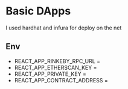 # Basic DApps

I used hardhat and infura for deploy on the net
## Env

- REACT_APP_RINKEBY_RPC_URL =
- REACT_APP_ETHERSCAN_KEY =
- REACT_APP_PRIVATE_KEY =
- REACT_APP_CONTRACT_ADDRESS =

